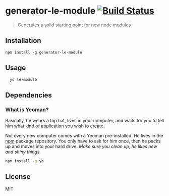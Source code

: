 # generator-le-module [![Build Status](https://secure.travis-ci.org/castle-dev/generator-le-module.png?branch=develop)](https://travis-ci.org/castle-dev/generator-le-module)

> Generates a solid starting point for new node modules

## Installation

  `npm install -g generator-le-module`

## Usage

```bash
  yo le-module
```

## Dependencies

### What is Yeoman?

Basically, he wears a top hat, lives in your computer, and waits for you to tell him what kind of application you wish to create.

Not every new computer comes with a Yeoman pre-installed. He lives in the [npm](https://npmjs.org) package repository. You only have to ask for him once, then he packs up and moves into your hard drive. *Make sure you clean up, he likes new and shiny things.*

```bash
npm install -g yo
```

## License

MIT
